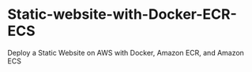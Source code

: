 # Static-website-with-Docker-ECR-ECS
Deploy a Static Website on AWS with Docker, Amazon ECR, and Amazon ECS
